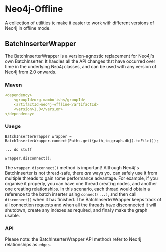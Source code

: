 # Neo4j-Offline

A collection of utilities to make it easier to work with different versions of Neo4j in offline mode.

## BatchInserterWrapper
The BatchInserterWrapper is a version-agnostic replacement for Neo4j's own BatchInserter. It handles all the 
API changes that have occurred over time in the underlying Neo4j classes, and can be used with any version of 
Neo4j from 2.0 onwards.

### Maven
```yaml
<dependency>
    <groupId>org.mambofish</groupId>
    <artifactId>neo4j-offline</artifactId>
    <version>1.0</version>
</dependency>
```

### Usage
```
BatchInserterWrapper wrapper = BatchInserterWrapper.connect(Paths.get({path_to_graph.db}).toFile());

... do stuff

wrapper.disconnect();

```

The `wrapper.disconnect()` method is important! Although Neo4j's BatchInserter is not thread-safe, there _are_ ways you can safely use it from multiple threads to gain some performance advantage. For example, if you organise it properly, you can have one thread creating nodes, and another one creating relationships. In this scenario, each thread would obtain a reference to the batch inserter using `connect(...)`, and then call `disconnect()` when it has finished. The BatchInserterWrapper keeps track of all connection requests and when all the threads have disconnected it will shutdown, create any indexes as required, and finally make the graph usable.

### API
Please note: the BatchInserterWrapper API methods refer to Neo4j relationships as `edges`.








